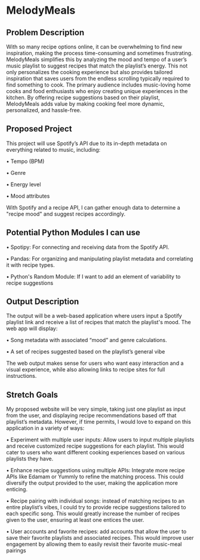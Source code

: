 # MelodyMeals
## Problem Description
With so many recipe options online, it can be overwhelming to find new inspiration, making the process time-consuming and sometimes frustrating. MelodyMeals simplifies this by analyzing the mood and tempo of a user’s music playlist to suggest recipes that match the playlist’s energy. This not only personalizes the cooking experience but also provides tailored inspiration that saves users from the endless scrolling typically required to find something to cook.
The primary audience includes music-loving home cooks and food enthusiasts who enjoy creating unique experiences in the kitchen. By offering recipe suggestions based on their playlist, MelodyMeals adds value by making cooking feel more dynamic, personalized, and hassle-free.

## Proposed Project
This project will use Spotify’s API due to its in-depth metadata on everything related to music, including:

• Tempo (BPM)

• Genre

• Energy level

• Mood attributes

With Spotify and a recipe API, I can gather enough data to determine a "recipe mood" and suggest recipes accordingly.

## Potential Python Modules I can use
• Spotipy: For connecting and receiving data from the Spotify API.

• Pandas: For organizing and manipulating playlist metadata and correlating it with recipe
types.

• Python's Random Module: If I want to add an element of variability to recipe
suggestions

## Output Description
The output will be a web-based application where users input a Spotify playlist link and receive a list of recipes that match the playlist's mood. The web app will display:

• Song metadata with associated “mood” and genre calculations.

• A set of recipes suggested based on the playlist’s general vibe

The web output makes sense for users who want easy interaction and a visual experience, while also allowing links to recipe sites for full instructions.

## Stretch Goals
My proposed website will be very simple, taking just one playlist as input from the user, and displaying recipe recommendations based off that playlist’s metadata. However, if time permits, I would love to expand on this application in a variety of ways:

• Experiment with multiple user inputs: Allow users to input multiple playlists and receive customized recipe suggestions for each playlist. This would cater to users who want different cooking experiences based on various playlists they have.

• Enhance recipe suggestions using multiple APIs: Integrate more recipe APIs like Edamam or Yummly to refine the matching process. This could diversify the output provided to the user, making the application more enticing.

• Recipe pairing with individual songs: instead of matching recipes to an entire playlist’s vibes, I could try to provide recipe suggestions tailored to each specific song. This would greatly increase the number of recipes given to the user, ensuring at least one entices the user.

• User accounts and favorite recipes: add accounts that allow the user to save their favorite playlists and associated recipes. This would improve user engagement by allowing them to easily revisit their favorite music-meal pairings
